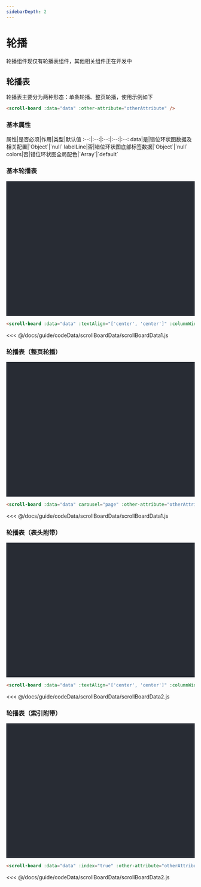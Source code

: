 ```yaml
---
sidebarDepth: 2
---
```


# 轮播

轮播组件现仅有轮播表组件，其他相关组件正在开发中

## 轮播表
轮播表主要分为两种形态：单条轮播、整页轮播，使用示例如下

```html
<scroll-board :data="data" :other-attribute="otherAttribute" />
```
<click-to-copy :info="scrollBoardTag" />

### 基本属性

<full-width-table>
属性|是否必须|作用|类型|默认值
:--:|:--:|:--:|:--:|:--:
data|是|错位环状图数据及相关配置|`Object`|`null`
labelLine|否|错位环状图底部标签数据|`Object`|`null`
colors|否|错位环状图全局配色|`Array`|`default`
</full-width-table>

### 基本轮播表

<div class="chart-container">
  <scroll-board :data="scrollBoardData1" :textAlign="['center', 'center']" :columnWidth="[50, 50]" class="chart" />
</div>

```html
<scroll-board :data="data" :textAlign="['center', 'center']" :columnWidth="[50, 50]" />
```
<click-to-copy :info="scrollBoardTag1" />

<fold-box>
<<< @/docs/guide/codeData/scrollBoardData/scrollBoardData1.js
</fold-box>

### 轮播表（整页轮播）

<div class="chart-container">
  <scroll-board :data="scrollBoardData1" carousel="page" :textAlign="['center', 'center']" :columnWidth="[50, 50]" class="chart" />
</div>

```html
<scroll-board :data="data" carousel="page" :other-attribute="otherAttribute" />
```
<click-to-copy :info="scrollBoardTag2" />

<fold-box>
<<< @/docs/guide/codeData/scrollBoardData/scrollBoardData1.js
</fold-box>

### 轮播表（表头附带）

<div class="chart-container">
  <scroll-board :data="scrollBoardData2" :textAlign="['center', 'center']" :columnWidth="[50, 50]" class="chart" />
</div>

```html
<scroll-board :data="data" :textAlign="['center', 'center']" :columnWidth="[50, 50]" />
```
<click-to-copy :info="scrollBoardTag1" />

<fold-box>
<<< @/docs/guide/codeData/scrollBoardData/scrollBoardData2.js
</fold-box>

### 轮播表（索引附带）

<div class="chart-container">
  <scroll-board :data="scrollBoardData2" :index="true" :textAlign="['center', 'center']" :columnWidth="[40, 40, 40]" class="chart" />
</div>

```html
<scroll-board :data="data" :index="true" :other-attribute="otherAttribute" />
```
<click-to-copy :info="scrollBoardTag4" />

<fold-box>
<<< @/docs/guide/codeData/scrollBoardData/scrollBoardData2.js
</fold-box>

<script>
import scrollBoardData from './codeData/scrollBoardData/index.js'

export default {
  data () {
    return {
      ...scrollBoardData,

      scrollBoardTag: `<scroll-board :data="data" />`,
      scrollBoardTag1: `<scroll-board :data="data" :textAlign="['center', 'center']" :columnWidth="[50, 50]" />`,
      scrollBoardTag2: `<scroll-board :data="data" carousel="page" :textAlign="['center', 'center']" :columnWidth="[50, 50]" />`,
      scrollBoardTag3: `<scroll-board :data="data" :textAlign="['center', 'center']" :columnWidth="[50, 50]" />`,
      scrollBoardTag4: `<scroll-board :data="data" :index="true" :textAlign="['center', 'center']" :columnWidth="[40, 40, 40]" />`
    }
  }
}
</script>

<style lang="less" scoped>
.chart-container {
  position: relative;
  height: 300px;
  background-color: #282c34;
  padding: 30px;
  overflow: hidden;

  .chart {
    position: absolute;
    height: 200px;
    width: 400px;
    left: 50%;
    top: 50%;
    transform: translate(-50%, -50%);
  }
}
</style>
